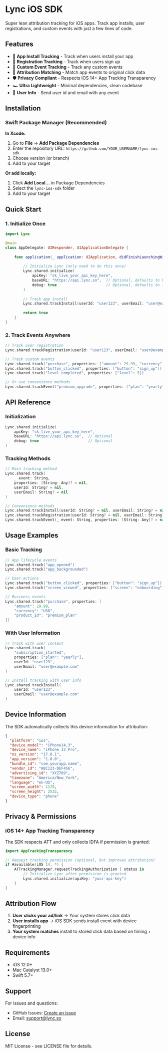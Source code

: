 # Lync iOS SDK

Super lean attribution tracking for iOS apps. Track app installs, user registrations, and custom events with just a few lines of code.

## Features

- 📱 **App Install Tracking** - Track when users install your app
- 🙋 **Registration Tracking** - Track when users sign up
- 🎯 **Custom Event Tracking** - Track any custom events
- 🔗 **Attribution Matching** - Match app events to original click data
- 🛡️ **Privacy Compliant** - Respects iOS 14+ App Tracking Transparency
- 🏎️ **Ultra Lightweight** - Minimal dependencies, clean codebase
- 👤 **User Info** - Send user id and email with any event

## Installation

### Swift Package Manager (Recommended)

**In Xcode:**
1. Go to **File** → **Add Package Dependencies**
2. Enter the repository URL: `https://github.com/YOUR_USERNAME/lync-ios-sdk`
3. Choose version (or branch)
4. Add to your target

**Or add locally:**
1. Click **Add Local...** in Package Dependencies
2. Select the `lync-ios-sdk` folder
3. Add to your target

## Quick Start

### 1. Initialize Once

```swift
import Lync

@main
class AppDelegate: UIResponder, UIApplicationDelegate {
    
    func application(_ application: UIApplication, didFinishLaunchingWithOptions launchOptions: [UIApplication.LaunchOptionsKey: Any]?) -> Bool {
        
        // Initialize Lync (only need to do this once)
        Lync.shared.initialize(
            apiKey: "sk_live_your_api_key_here",
            baseURL: "https://api.lync.so",  // Optional, defaults to https://api.lync.so
            debug: true                      // Optional, defaults to false
        )
        
        // Track app install
        Lync.shared.trackInstall(userId: "user123", userEmail: "user@example.com")
        
        return true
    }
}
```

### 2. Track Events Anywhere

```swift
// Track user registration
Lync.shared.trackRegistration(userId: "user123", userEmail: "user@example.com")

// Track custom events
Lync.shared.track("purchase", properties: ["amount": 29.99, "currency": "USD"])
Lync.shared.track("button_clicked", properties: ["button": "sign_up"])
Lync.shared.track("level_completed", properties: ["level": 5])

// Or use convenience methods
Lync.shared.trackEvent("premium_upgrade", properties: ["plan": "yearly"])
```

## API Reference

### Initialization

```swift
Lync.shared.initialize(
    apiKey: "sk_live_your_api_key_here",
    baseURL: "https://api.lync.so",  // Optional
    debug: true                      // Optional
)
```

### Tracking Methods

```swift
// Main tracking method
Lync.shared.track(
    _ event: String,
    properties: [String: Any]? = nil,
    userId: String? = nil,
    userEmail: String? = nil
)

// Convenience methods
Lync.shared.trackInstall(userId: String? = nil, userEmail: String? = nil)
Lync.shared.trackRegistration(userId: String? = nil, userEmail: String? = nil)
Lync.shared.trackEvent(_ event: String, properties: [String: Any]? = nil)
```

## Usage Examples

### Basic Tracking

```swift
// App lifecycle events
Lync.shared.track("app_opened")
Lync.shared.track("app_backgrounded")

// User actions
Lync.shared.track("button_clicked", properties: ["button": "sign_up"])
Lync.shared.track("screen_viewed", properties: ["screen": "onboarding"])

// Business events
Lync.shared.track("purchase", properties: [
    "amount": 29.99,
    "currency": "USD",
    "product_id": "premium_plan"
])
```

### With User Information

```swift
// Track with user context
Lync.shared.track(
    "subscription_started",
    properties: ["plan": "yearly"],
    userId: "user123",
    userEmail: "user@example.com"
)

// Install tracking with user info
Lync.shared.trackInstall(
    userId: "user123",
    userEmail: "user@example.com"
)
```

## Device Information

The SDK automatically collects this device information for attribution:

```json
{
  "platform": "ios",
  "device_model": "iPhone14,3",
  "device_name": "iPhone 13 Pro",
  "os_version": "17.0.1",
  "app_version": "1.0.0",
  "bundle_id": "com.yourapp.name",
  "vendor_id": "ABC123-DEF456",
  "advertising_id": "XYZ789",
  "timezone": "America/New_York",
  "language": "en-US",
  "screen_width": 1170,
  "screen_height": 2532,
  "device_type": "phone"
}
```

## Privacy & Permissions

### iOS 14+ App Tracking Transparency

The SDK respects ATT and only collects IDFA if permission is granted:

```swift
import AppTrackingTransparency

// Request tracking permission (optional, but improves attribution)
if #available(iOS 14, *) {
    ATTrackingManager.requestTrackingAuthorization { status in
        // Initialize Lync after permission is granted
        Lync.shared.initialize(apiKey: "your-api-key")
    }
}
```

## Attribution Flow

1. **User clicks your ad/link** → Your system stores click data
2. **User installs app** → iOS SDK sends install event with device fingerprinting
3. **Your system matches** install to stored click data based on timing + device info

## Requirements

- iOS 12.0+
- Mac Catalyst 13.0+
- Swift 5.7+

## Support

For issues and questions:
- GitHub Issues: [Create an issue](https://github.com/YOUR_USERNAME/lync-ios-sdk/issues)
- Email: support@lync.so

## License

MIT License - see LICENSE file for details. 